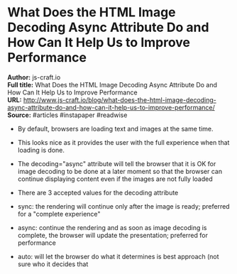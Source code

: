 # What Does the HTML Image Decoding Async Attribute Do and How Can It Help Us to Improve Performance

**Author:** js-craft.io  
**Full title:** What Does the HTML Image Decoding Async Attribute Do and How Can It Help Us to Improve Performance  
**URL:** http://www.js-craft.io/blog/what-does-the-html-image-decoding-async-attribute-do-and-how-can-it-help-us-to-improve-performance/  
**Source:** #articles #instapaper #readwise

- By default, browsers are loading text and images at the same time. 
   
- This looks nice as it provides the user with the full experience when that loading is done. 
   
- The decoding="async" attribute will tell the browser that it is OK for image decoding to be done at a later moment so that the browser can continue displaying content even if the images are not fully loaded 
   
- There are 3 accepted values for the decoding attribute 
   
- sync: the rendering will continue only after the image is ready; preferred for a "complete experience" 
   
- async: continue the rendering and as soon as image decoding is complete, the browser will update the presentation; preferred
  for performance 
   
- auto: will let the browser do what it determines is best approach (not sure who it decides that 
   
